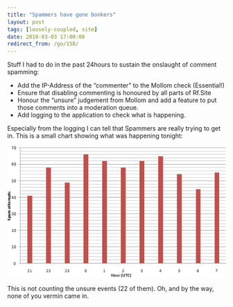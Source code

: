 ```yaml
---
title: "Spammers have gone bonkers"
layout: post
tags: [loosely-coupled, site]
date: 2010-03-03 17:00:00
redirect_from: /go/158/
---
```


Stuff I had to do in the past 24hours to sustain the onslaught of comment spamming:

*   Add the IP-Address of the “commenter” to the Mollom check (Essential!)  <li>Ensure that disabling commenting is honoured by all parts of Rf.Site  <li>Honour the “unsure” judgement from Mollom and add a feature to put those comments into a moderation queue.  <li>Add logging to the application to check what is happening. 

Especially from the logging I can tell that Spammers are really trying to get in. This is a small chart showing what was happening tonight:

[![spam_chart](/assets/spam_chart_thumb.png "spam_chart")](/assets/spam_chart_2.png)

This is not counting the unsure events (22 of them). Oh, and by the way, none of you vermin came in.